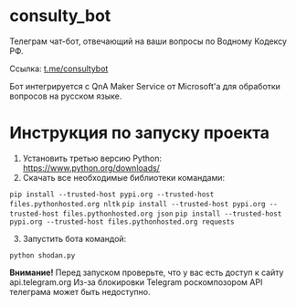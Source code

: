 # consulty_bot
Телеграм чат-бот, отвечающий на ваши вопросы по Водному Кодексу РФ.

Ссылка: [t.me/consultybot](t.me/consultybot)

Бот интегрируется с QnA Maker Service от Microsoft'a для обработки вопросов на русском языке.

# Инструкция по запуску проекта
1. Установить третью версию Python: https://www.python.org/downloads/
2. Скачать все необходимые библиотеки командами:

```pip install --trusted-host pypi.org --trusted-host files.pythonhosted.org nltk```
```pip install --trusted-host pypi.org --trusted-host files.pythonhosted.org json```
```pip install --trusted-host pypi.org --trusted-host files.pythonhosted.org requests```

3. Запустить бота командой:

```python shodan.py```

**Внимание!** Перед запуском проверьте, что у вас есть доступ к сайту api.telegram.org
Из-за блокировки Telegram роскомпозором API телеграма может быть недоступно.
